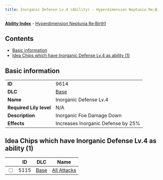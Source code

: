 ```yaml
---
title: Inorganic Defense Lv.4 (Ability) - Hyperdimension Neptunia Re;Birth1
---
```


[**Ability Index**](/neptunia/rb1/ability/index.html) - [Hyperdimension Neptunia Re;Birth1](/neptunia/rb1)

## Contents

- [Basic information](#basic-information)
- [Idea Chips which have Inorganic Defense Lv.4 as ability (1)](#idea-chips-which-have-inorganic-defense-lv4-as-ability-1)

## Basic information

|   |   |
| -- | -- |
| **ID** | 9614 |
| **DLC** | [Base](/neptunia/rb1/dlc/1-base.html) |
| **Name** | Inorganic Defense Lv.4 |
| **Required Lily level** | N/A |
| **Description** | Inorganic Foe Damage Down |
| **Effects** | Increases Inorganic Defense by 25% |


## Idea Chips which have Inorganic Defense Lv.4 as ability (1)

|    | ID | DLC | Name |
| -- | -- | --- | ---- |
| <input type="checkbox" id="rb1-item-1-5115" class="trackbox" /> | 5115 | [Base](/neptunia/rb1/dlc/1-base.html) | [All Attacks](/neptunia/rb1/item/1-5115-all-attacks.html) |

